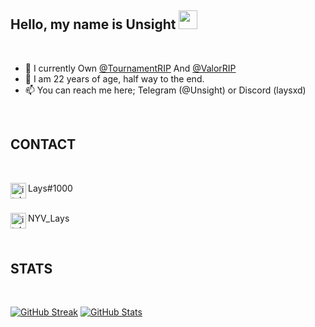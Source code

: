 ## Hello, my name is Unsight <img src="https://raw.githubusercontent.com/aemmadi/aemmadi/master/wave.gif" width="30px">

</br>

- 🔭 I currently Own [@TournamentRIP](https://github.com/TournamentRIP) And [@ValorRIP](https://github.com/ValorRIP)
- 🌱 I am 22 years of age, half way to the end.  
- 📫 You can reach me here; Telegram (@Unsight) or Discord (laysxd)

</br>

## CONTACT

</br>

<img align="left" alt="itsLays" target="_blank" width="25px" src="https://raw.githubusercontent.com/anuraghazra/anuraghazra/master/assets/discord-round.svg"/> Lays#1000

</br><img align="left" alt="itsLays" target="_blank" width="25px" src="https://raw.githubusercontent.com/anuraghazra/anuraghazra/master/assets/twitter.svg"/> NYV_Lays

</br>

## STATS

</br>

[![GitHub Streak](http://github-readme-streak-stats.herokuapp.com?user=itsLays&theme=radical&ring=9F00DD&fire=DD2727)](https://git.io/streak-stats)
[![GitHub Stats](https://github-readme-stats.vercel.app/api?username=itsLays&show_icons=true&count_private=true&include_all_commits=true&theme=radical)](https://github.com/itsLays/)
